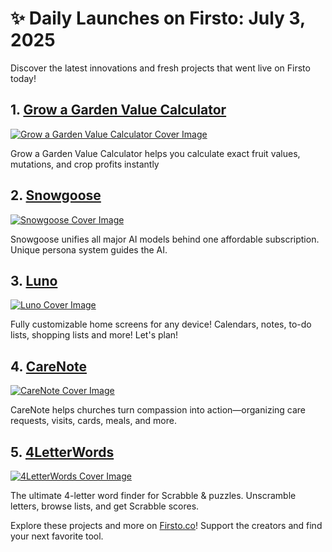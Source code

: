 # ✨ Daily Launches on Firsto: July 3, 2025

Discover the latest innovations and fresh projects that went live on Firsto today!

## 1. [Grow a Garden Value Calculator](https://firsto.co/projects/grow-a-garden-value-calculator)

[![Grow a Garden Value Calculator Cover Image](https://607255gt6f.ufs.sh/f/ViZtN9dvJxPtMfmus57oTUx8Nhtv7uqk320PACdJbIpyf1XZ)](https://firsto.co/projects/grow-a-garden-value-calculator)

 Grow a Garden Value Calculator helps you calculate exact fruit values, mutations, and crop profits instantly 



## 2. [Snowgoose](https://firsto.co/projects/snowgoose)

[![Snowgoose Cover Image](https://607255gt6f.ufs.sh/f/ViZtN9dvJxPtNK9qwnznAMhmfkr426E1zZIHVDYQ7XcGwOa5)](https://firsto.co/projects/snowgoose)

 Snowgoose unifies all major AI models behind one affordable subscription. Unique persona system guides the AI.



## 3. [Luno](https://firsto.co/projects/luno)

[![Luno Cover Image](https://607255gt6f.ufs.sh/f/ViZtN9dvJxPtV0xmN2JdvJxPtmHw8f3QhALdCIrFu0pG7TNy)](https://firsto.co/projects/luno)

 Fully customizable home screens for any device! Calendars, notes, to-do lists, shopping lists and more! Let's plan!



## 4. [CareNote](https://firsto.co/projects/carenote)

[![CareNote Cover Image](https://607255gt6f.ufs.sh/f/ViZtN9dvJxPtkHcoKwDNeCU1w3hVqAcWOZ025dPgzfDTSMnR)](https://firsto.co/projects/carenote)

 CareNote helps churches turn compassion into action—organizing care requests, visits, cards, meals, and more.



## 5. [4LetterWords](https://firsto.co/projects/4letterwords)

[![4LetterWords Cover Image](https://607255gt6f.ufs.sh/f/ViZtN9dvJxPtM4SwMb7oTUx8Nhtv7uqk320PACdJbIpyf1XZ)](https://firsto.co/projects/4letterwords)

 The ultimate 4-letter word finder for Scrabble & puzzles. Unscramble letters, browse lists, and get Scrabble scores.




Explore these projects and more on [Firsto.co](https://firsto.co)! Support the creators and find your next favorite tool.
